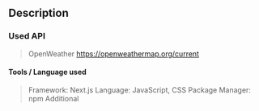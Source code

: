 ## Description



### Used API
> OpenWeather 
https://openweathermap.org/current

#### Tools / Language used
> Framework: Next.js
> Language: JavaScript, CSS
> Package Manager: npm
> Additional 

